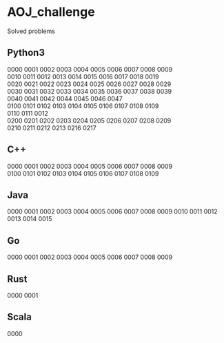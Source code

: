 # AOJ_challenge
Solved problems

## Python3
0000 0001 0002 0003 0004 0005 0006 0007 0008 0009  
0010 0011 0012 0013 0014 0015 0016 0017 0018 0019  
0020 0021 0022 0023 0024 0025 0026 0027 0028 0029  
0030 0031 0032 0033 0034 0035 0036 0037 0038 0039  
0040 0041 0042 0044 0045 0046 0047  
0100 0101 0102 0103 0104 0105 0106 0107 0108 0109  
0110 0111 0012  
0200 0201 0202 0203 0204 0205 0206 0207 0208 0209  
0210 0211 0212 0213 0216 0217  

## C++
0000 0001 0002 0003 0004 0005 0006 0007 0008 0009  
0100 0101 0102 0103 0104 0105 0106 0107 0108 0109  

## Java
0000 0001 0002 0003 0004 0005 0006 0007 0008 0009
0010 0011 0012 0013 0014 0015

## Go
0000 0001 0002 0003 0004 0005 0006 0007 0008 0009  

## Rust
0000 0001  

## Scala
0000  
